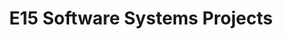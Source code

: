 ---
layout: project_batch
title: E15 Software Systems Projects
permalink: /co227/e15/
has_children: true
parent: Software Systems Projects
batch: e15
code: co227

readmore: "#"

search_exclude: true
default_thumb_image: /data/categories/co227/thumbnail.jpg
description: Software systems designed and developed by second year Computer Engineering Students as part of coursework
---